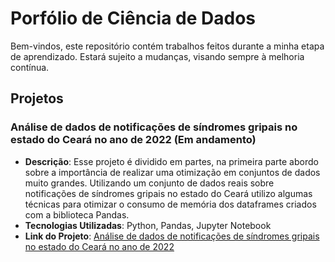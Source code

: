 # Porfólio de Ciência de Dados

Bem-vindos, este repositório contém trabalhos feitos durante a minha etapa de aprendizado. Estará sujeito a mudanças, visando sempre à melhoria contínua.

## Projetos

### Análise de dados de notificações de síndromes gripais no estado do Ceará no ano de 2022 (Em andamento) 

- **Descrição**: Esse projeto é dividido em partes, na primeira parte abordo sobre a importância de realizar uma otimização em conjuntos de dados muito grandes. Utilizando um conjunto de dados reais sobre notificações de síndromes gripais no estado do Ceará utilizo algumas técnicas para otimizar o consumo de memória dos dataframes criados com a biblioteca Pandas.
- **Tecnologias Utilizadas**: Python, Pandas, Jupyter Notebook
- **Link do Projeto**: [Análise de dados de notificações de síndromes gripais no estado do Ceará no ano de 2022](https://github.com/heversmktr/portfolio-dados/blob/main/Notifica%C3%A7%C3%B5es%20de%20S%C3%ADndrome%20Gripal%20no%20Cear%C3%A1%20no%20ano%20de%202022/Parte%201%20-%20notificacoes_sindrome_gripal_CE_2022.ipynb)
